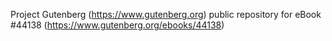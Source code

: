 Project Gutenberg (https://www.gutenberg.org) public repository for eBook #44138 (https://www.gutenberg.org/ebooks/44138)
